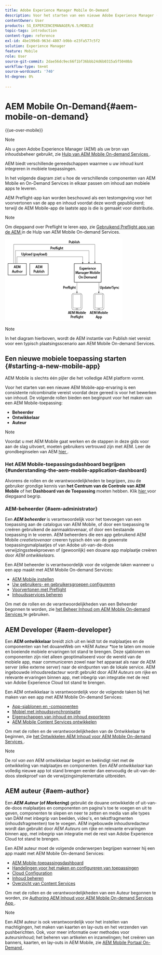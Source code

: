 ```yaml
---
title: Adobe Experience Manager Mobile On-Demand
description: Voor het starten van een nieuwe Adobe Experience Manager (AEM) Mobile-app-ervaring is een combinatie van rollen vereist voordat u inhoud kunt bewerken. Volg deze pagina om te beginnen met AEM mobiele On-Demand-services.
contentOwner: User
products: SG_EXPERIENCEMANAGER/6.5/MOBILE
topic-tags: introduction
content-type: reference
exl-id: 4be199d8-963d-4807-b9bb-e23fa577c5f2
solution: Experience Manager
feature: Mobile
role: User
source-git-commit: 2dae56dc9ec66f1bf36bbb24d6b0315a5f5040bb
workflow-type: tm+mt
source-wordcount: '740'
ht-degree: 0%

---
```


# AEM Mobile On-Demand{#aem-mobile-on-demand}

{{ue-over-mobile}}

>[!NOTE]
>
>Als u geen Adobe Experience Manager (AEM) als uw bron van inhoudsbeheer gebruikt, zie [ Hulp van AEM Mobile On-demand Services ](https://helpx.adobe.com/digital-publishing-solution/topics.html).

AEM biedt verschillende gereedschappen waarmee u uw inhoud kunt integreren in mobiele toepassingen.

In het volgende diagram ziet u hoe de verschillende componenten van AEM Mobile en On-Demand Services in elkaar passen om inhoud aan mobiele apps te leveren.

AEM Preflight-app kan worden beschouwd als een testomgeving voor het voorvertonen van de app en inhoud voordat deze wordt gepubliceerd; terwijl de AEM Mobile-app de laatste app is die is gemaakt voor distributie.

>[!NOTE]
>
>Om diepgaand over Preflight te leren app, zie [ Gebruikend Preflight app van de AEM ](https://helpx.adobe.com/digital-publishing-solution/help/preflight-app.html) in de Hulp van AEM Mobile On-demand Services.

![ chlimage_1-171 ](assets/chlimage_1-171.png)

>[!NOTE]
>
>In het diagram hierboven, wordt de AEM instantie van Publish niet vereist voor een typisch plaatsingsscenario aan AEM Mobile On-demand Services.

## Een nieuwe mobiele toepassing starten {#starting-a-new-mobile-app}

AEM Mobile is slechts één pijler die het volledige AEM platform vormt.

Voor het starten van een nieuwe AEM Mobile-app-ervaring is een consistente rolcombinatie vereist voordat deze gereed is voor het bewerken van inhoud. De volgende rollen bieden een beginpunt voor het maken van een AEM Mobile-toepassing:

* **Beheerder**
* **Ontwikkelaar**
* **Auteur**

>[!NOTE]
>
>Voordat u met AEM Mobile gaat werken en de stappen in deze gids voor aan de slag uitvoert, moeten gebruikers vertrouwd zijn met AEM. Leer de grondbeginselen van AEM [ hier ](/help/sites-deploying/deploy.md).

### Het AEM Mobile-toepassingsdashboard begrijpen {#understanding-the-aem-mobile-application-dashboard}

Alvorens de rollen en de verantwoordelijkheden te begrijpen, zou de gebruiker grondige kennis van **het Centrum van de Controle van AEM Mobile** of het **Dashboard van de Toepassing** moeten hebben. Klik [ hier ](/help/mobile/mobile-apps-ondemand-application-dashboard.md) voor diepgaand begrip.

### AEM-beheerder {#aem-administrator}

Een ***AEM beheerder*** is verantwoordelijk voor het toevoegen van een toepassing aan de catalogus van AEM Mobile, of door een toepassing te creëren gebruikend de aanmaaktovenaar, of door een bestaande toepassing in te voeren. AEM beheerders die een app gebruikend AEM Mobile *creatietovenaar* creeren typisch één van de gewenste toepassingsmalplaatjes of van Adobe uit-van-de-doos verwijzingssteekproeven of (gewoonlijk) een douane app malplaatje creëren door *AEM ontwikkelaars.*

Een AEM beheerder is verantwoordelijk voor de volgende taken wanneer u een app maakt met AEM Mobile On-demand Services:

* [AEM Mobile instellen](/help/mobile/aem-mobile-setup.md)
* [Uw gebruikers- en gebruikersgroepen configureren](/help/mobile/aem-mobile-configure-users.md)
* [Voorvertonen met Preflight](/help/mobile/aem-mobile-manage-ondemand-services.md)
* [Inhoudsservices beheren](/help/mobile/developing-content-services.md)

Om met de rollen en de verantwoordelijkheden van een Beheerder begonnen te worden, zie [ het Beheer Inhoud om AEM Mobile On-demand Services ](/help/mobile/aem-mobile.md) te gebruiken.

## AEM Developer {#aem-developer}

Een **AEM ontwikkelaar** breidt zich uit en leidt tot de malplaatjes en de componenten van het douaneWeb om *AEM Auteur *toe te laten om mooie en boeiende mobiele ervaringen tot stand te brengen. Deze sjablonen en componenten zijn niet alleen geoptimaliseerd voor de wereld van de mobiele app, maar communiceren zowel naar het apparaat als naar de AEM server (elke externe server) naar de eindpunten van de lokale service. AEM ingebouwde inhoudsredacteur wordt gebruikt door *AEM Auteurs* om rijke en relevante ervaringen binnen app, met inbegrip van integratie met de rest van Adobe Experience Cloud tot stand te brengen.

Een AEM ontwikkelaar is verantwoordelijk voor de volgende taken bij het maken van een app met AEM Mobile On-demand Services:

* [App-sjablonen en -componenten](/help/mobile/app-templates-and-components1.md)
* [Mobiel met inhoudssynchronisatie](/help/mobile/mobile-ondemand-contentsync.md)
* [Eigenschappen van inhoud en inhoud exporteren](/help/mobile/on-demand-content-properties-exporting.md)
* [AEM Mobile Content Services ontwikkelen](/help/mobile/developing-content-services.md)

Om met de rollen en de verantwoordelijkheden van de Ontwikkelaar te beginnen, zie [ het Ontwikkelen AEM Inhoud voor AEM Mobile On-demand Services ](/help/mobile/aem-mobile-on-demand.md).

>[!NOTE]
>
>De *rol van een* AEM ontwikkelaar begint en beëindigt niet met de ontwikkeling van malplaatjes en componenten. Een *AEM ontwikkelaar* kan volledig nieuwe app tot stand brengen eerder dan eenvoudig de uit-van-de-doos steekproef van de verwijzingsimplementatie uitbreiden.

## AEM auteur {#aem-author}

Een ***AEM Auteur* (of *Markering*) &#x200B;** gebruikt de douane ontwikkelde of uit-van-de-doos malplaatjes en componenten om pagina&#39;s toe te voegen en uit te geven, componenten te slepen en neer te zetten en media van alle types van DAM met inbegrip van beelden, video&#39;s, en tekstfragmenten (inhoudsfragmenten) toe te voegen. AEM ingebouwde inhoudsredacteur wordt dan gebruikt door *AEM Auteurs* om rijke en relevante ervaringen binnen app, met inbegrip van integratie met de rest van Adobe Experience Cloud tot stand te brengen.

Een AEM auteur moet de volgende onderwerpen begrijpen wanneer hij een app maakt met AEM Mobile On-demand Services:

* [AEM Mobile-toepassingsdashboard](/help/mobile/mobile-apps-ondemand-application-dashboard.md)
* [Handelingen voor het maken en configureren van toepassingen](/help/mobile/mobile-apps-ondemand-application-create-configure-action.md)
* [Cloud Configuration](/help/mobile/mobile-on-demand-associating-an-on-demand-app-to-cloud-configuration.md)
* [Inhoud beheren](/help/mobile/mobile-apps-ondemand-manage-content-ondemand.md)
* [Overzicht van Content Services](/help/mobile/develop-content-as-a-service.md)

Om met de rollen en de verantwoordelijkheden van een Auteur begonnen te worden, zie [ Authoring AEM Inhoud voor AEM Mobile On-demand Services App ](/help/mobile/mobile-apps-ondemand.md).

>[!NOTE]
>
>Een AEM auteur is ook verantwoordelijk voor het instellen van machtigingen, het maken van kaarten en lay-outs en het verzenden van pushberichten. Ook, voor meer informatie over methodes voor auteursinhoud; het beheren van artikelen en inzamelingen; het creëren van banners, kaarten, en lay-outs in AEM Mobile, zie [ AEM Mobile Portaal On-Demand ](https://helpx.adobe.com/digital-publishing-solution/topics.html#dynamicpod_reference_2).
